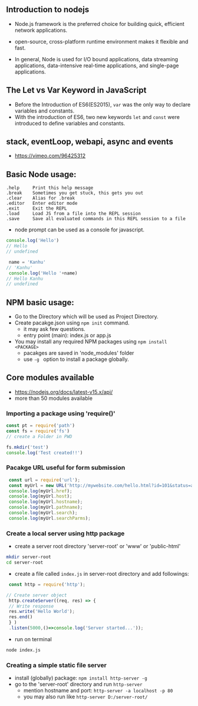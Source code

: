 ## Introduction to nodejs
- Node.js framework is the preferred choice for building quick, efficient network applications.
- open-source, cross-platform runtime environment makes it flexible and fast.

- In general, Node is used for I/O bound applications, data streaming applications, data-intensive real-time applications, and single-page applications.

## The Let vs Var Keyword in JavaScript

- Before the Introduction of ES6(ES2015), `var` was the only way to declare variables and constants.
- With the introduction of ES6, two new keywords `let` and `const` were introduced to define variables and constants.

## stack, eventLoop, webapi, async and events
- https://vimeo.com/96425312

## Basic Node usage:
`.help     Print this help message`   
`.break    Sometimes you get stuck, this gets you out`  
`.clear    Alias for .break`    
`.editor   Enter editor mode `  
`.exit     Exit the REPL`   
`.load     Load JS from a file into the REPL session`  
`.save     Save all evaluated commands in this REPL session to a file`  

- node prompt can be used as a console for javascript.

```javascript
console.log('Hello')
// Hello  
// undefined  

 name = 'Kanhu'
// 'Kanhu'  
 console.log('Hello '+name)
// Hello Kanhu  
// undefined  
```

## NPM basic usage:
- Go to the Directory which will be used as Project Directory.
- Create pacakge.json using `npm init` command.
  + it may ask few questions.
  + entry point (main): index.js or app.js
- You may install any required NPM packages using `npm install <PACKAGE>`
  + pacakges are saved in 'node_modules' folder
  + use `-g ` option to install a package globally.

## Core modules available
- https://nodejs.org/docs/latest-v15.x/api/
- more than 50 modules available

### Importing a package using 'require()'
```javascript
const pt = require('path')   
const fs = require('fs')
// create a Folder in PWD  

fs.mkdir('test')
console.log('Test created!!')
```

### Pacakge URL useful for form submission

```javascript
 const url = require('url');  
 const myUrl = new URL('http://mywebsite.com/hello.html?id=101&status=active');  
 console.log(myUrl.href);  
 console.log(myUrl.host);  
 console.log(myUrl.hostname);  
 console.log(myUrl.pathname);  
 console.log(myUrl.search);  
 console.log(myUrl.searchParms);            
```

### Create a local server using http package
- create a server root directory 'server-root' or 'www' or 'public-html'

```bash
mkdir server-root  
cd server-root
```

- create a file called `index.js` in server-root directory and add followings:

```javascript
 const http = require('http');  

// Create server object  
 http.createServer((req, res) => {  
 // Write response  
 res.write('Hello World');  
 res.end()
 } )  
 .listen(5000,()=>console.log('Server started...'));
```

- run on terminal
```bash
node index.js
```

### Creating a simple static file server
- install (globally) package: `npm install http-server -g`
- go to the 'server-root' directory and run `http-server`
  + mention hostname and port: `http-server -a localhost -p 80 `
  + you may also run like `http-server D:/server-root/`
